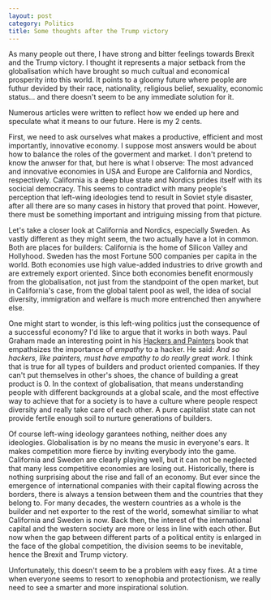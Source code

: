 ```yaml
---
layout: post
category: Politics
title: Some thoughts after the Trump victory
---
```


As many people out there, I have strong and bitter feelings towards Brexit and the
Trump victory. I thought it represents a major setback from the globalisation which
have brought so much cultual and economical prosperity into this world. It points to
a gloomy future where people are futhur devided by their race, nationality, religious
belief, sexuality, economic status... and there doesn't seem to be any immediate solution for it.

Numerous articles were written to reflect how we ended up here and speculate what
it means to our future. Here is my 2 cents.

First, we need to ask ourselves what makes a productive, efficient and most importantly, innovative
economy. I suppose most answers would be about how to balance the roles of the goverment and market.
I don't pretend to know the anwser for that, but here is what I observe: The most advanced and innovative
economies in USA and Europe are California and Nordics, respectively. California is a deep blue state and
Nordics prides itself with its socicial democracy. This seems to contradict with many people's perception
that left-wing ideologies tend to result in Soviet style disaster, after all there are so many cases
in history that proved that point. However, there must be something important and intriguing missing from
that picture.

Let's take a closer look at California and Nordics, especially Sweden. As vastly different as they might
seem, the two actually have a lot in common. Both are places for builders: California is the home of Silicon
Valley and Hollyhood. Sweden has the most Fortune 500 companies per capita in the world. Both economies use
high value-added industries to drive growth and are extremely export oriented. Since both economies benefit
enormously from the globalisation, not just from the standpoint of the open market, but in California's case,
from the global talent pool as well, the idea of social diversity, immigration and welfare is much more
entrenched then anywhere else.

One might start to wonder, is this left-wing politics just the consequence of a successful economy? I'd like to argue 
that it works in both ways. Paul Graham made an interesting point in his [Hackers and Painters](http://shop.oreilly.com/product/9780596006624.do)
book that empathsizes the importance of *empathy* to a hacker. He said: *And so hackers, like painters, must have empathy to do really great work.*
I think that is true for all types of builders and product oriented companies. If they can't put themselves in
other's shoes, the chance of building a great product is 0. In the context of globalisation, that means
understanding people with different backgrounds at a global scale, and the most effective way to achieve that for
a society is to have a culture where people respect diversity and really take care of each other. A pure
capitalist state can not provide fertile enough soil to nurture generations of builders.

Of course left-wing ideology garantees nothing, neither does any ideologies. Globalisation is by no means
the music in everyone's ears. It makes competition more fierce by inviting everybody into the game.
California and Sweden are clearly playing well, but it can not be neglected that many less competitive
economies are losing out. Historically, there is nothing surprising about the rise and fall of an economy.
But ever since the emergence of international companies with their capital flowing across the
borders, there is always a tension between them and the countries that they belong to. For many decades,
the western countries as a whole is the builder and net exporter to the rest of the world, somewhat similiar
to what California and Sweden is now. Back then, the interest of the international capital and the
western society are more or less in line with each other. But now when the gap between different parts of a
political entity is enlarged in the face of the global competition, the division seems to be inevitable, hence the
Brexit and Trump victory.

Unfortunately, this doesn't seem to be a problem with easy fixes. At a time when everyone seems to resort
to xenophobia and protectionism, we really need to see a smarter and more inspirational solution.

